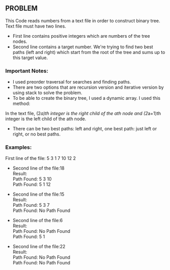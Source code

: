 ## PROBLEM
This Code reads numbers from a text file in order to construct binary tree. Text file must have two lines. 
*	First line contains positive integers which are numbers of the tree nodes. 
*	Second line contains a target number.
We're trying to find two best paths (left and right) which start from the root of the tree and sums up to this target value.

### Important Notes:
*	I used preorder traversal for searches and finding paths.
*	There are two options that are recursion version and iterative version by using stack to solve the problem. 
*	To be able to create the binary tree, I used a dynamic array. I used this method:

In the text file, (2*a)th integer is the right child of the ath  node and (2*a+1)th integer is the left child of the ath node.
*	There can be two best paths: left and right, one best path: just left or right, or no best paths.

### Examples:

First line of the file: 5 3 1 7 10 12 2



* Second line of the file:18  
Result:  
Path Found: 5 3 10  
Path Found: 5 1 12  

* Second line of the file:15  
Result:  
Path Found: 5 3 7  
Path Found: No Path Found  
 
* Second line of the file:6  
Result:  
Path Found: No Path Found  
Path Found: 5 1   

* Second line of the file:22  
Result:  
Path Found: No Path Found  
Path Found: No Path Found  
